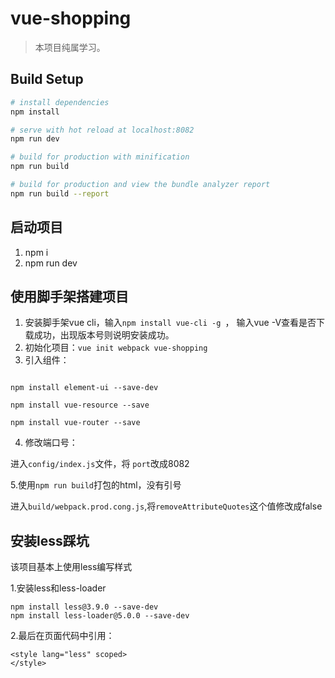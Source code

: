 # vue-shopping

> 本项目纯属学习。

## Build Setup

``` bash
# install dependencies
npm install

# serve with hot reload at localhost:8082
npm run dev

# build for production with minification
npm run build

# build for production and view the bundle analyzer report
npm run build --report
```
## 启动项目
1. npm i
2. npm run dev

## 使用脚手架搭建项目
1. 安装脚手架vue cli，输入```npm install vue-cli -g ```，
输入vue -V查看是否下载成功，出现版本号则说明安装成功。
2. 初始化项目：```vue init webpack vue-shopping```
3. 引入组件：
```

npm install element-ui --save-dev

npm install vue-resource --save

npm install vue-router --save
```
4. 修改端口号：

进入```config/index.js```文件，将 ```port```改成8082

5.使用```npm run build```打包的html，没有引号

进入```build/webpack.prod.cong.js```,将```removeAttributeQuotes```这个值修改成false


## 安装less踩坑
该项目基本上使用less编写样式

1.安装less和less-loader
```
npm install less@3.9.0 --save-dev
npm install less-loader@5.0.0 --save-dev
```
2.最后在页面代码中引用：
```
<style lang="less" scoped>
</style>
```

